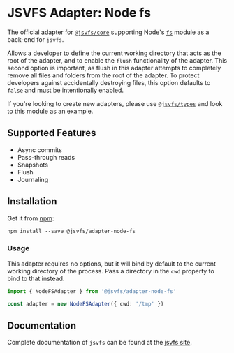 # JSVFS Adapter: Node fs

The official adapter for [`@jsvfs/core`](https://ahuggins-nhs.github.io/jsvfs/modules/_jsvfs_core.html) supporting Node's [`fs`](https://nodejs.org/api/fs.html) module as a back-end for `jsvfs`.

Allows a developer to define the current working directory that acts as the root of the adapter, and to enable the
`flush` functionality of the adapter. This second option is important, as flush in this adapter attempts to completely
remove all files and folders from the root of the adapter. To protect developers against accidentally destroying files,
this option defaults to `false` and must be intentionally enabled.

If you're looking to create new adapters, please use [`@jsvfs/types`](https://ahuggins-nhs.github.io/jsvfs/modules/_jsvfs_types.html) and look to this module as an example.

## Supported Features

- Async commits
- Pass-through reads
- Snapshots
- Flush
- Journaling

## Installation

Get it from [npm](https://www.npmjs.com/package/@jsvfs/adapter-node-fs):
```shell
npm install --save @jsvfs/adapter-node-fs
```

### Usage

This adapter requires no options, but it will bind by default to the current working directory of the process. Pass a directory in the `cwd` property to bind to that instead.

```TypeScript
import { NodeFSAdapter } from '@jsvfs/adapter-node-fs'

const adapter = new NodeFSAdapter({ cwd: '/tmp' })
```

## Documentation

Complete documentation of `jsvfs` can be found at the [jsvfs site](https://ahuggins-nhs.github.io/jsvfs/).
